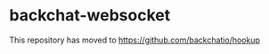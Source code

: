 backchat-websocket
==================

This repository has moved to https://github.com/backchatio/hookup